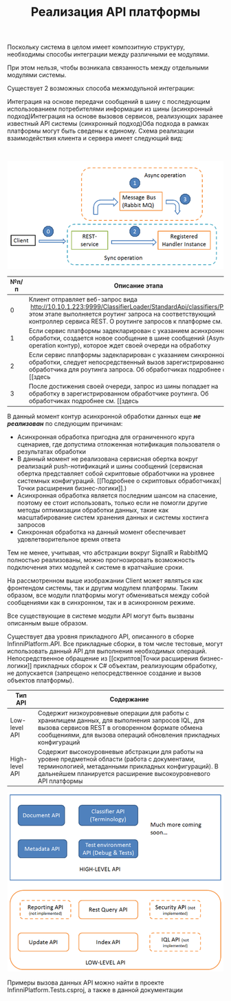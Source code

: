 ﻿---
layout: default
title: Реализация API платформы
position: 
categories: 
tags: 
---

Поскольку система в целом имеет композитную структуру, необходимы способы интеграции между различными ее модулями.

При этом нельзя, чтобы возникала связанность между отдельными модулями системы.

Существует 2 возможных способа межмодульной интеграции:

Интеграция на основе передачи сообщений в шину с последующим использованием потребителями информации из шины (асинхронный подход)Интеграция на основе вызовов сервисов, реализующих заранее известный API системы (синхронный подход)Оба подхода в рамках платформы могут быть сведены к единому. Схема реализации взаимодействия клиента и сервера имеет следующий вид:

 

![](REST.png)

|№п/п|Описание этапа|
|----|--------------|
|0|Клиент отправляет веб-запрос вида  http://10.10.1.223:9999/ClassifierLoader/StandardApi/classifiers/PublishНа этом этапе выполняется роутинг запроса на соответствующий контроллер сервиса REST. О роутинге запросов к платформе см. здесь|
|1|Если сервис платформы задекларирован с указанием асинхронной обработки, создается новое сообщение в шине сообщений (Async operation контур), которое ждет своей очереди на обработку|
|2|Если сервис платформы задекларирован с указанием синхронной обработки, следует непосредственный вызов зарегистрированного обработчика для роутинга запроса. Об обработчиках подробнее см. [[здесь|Декларативное описание сервисов платформы]]|
|3|После достижения своей очереди, запрос из шины попадает на обработку в зарегистрированном обработчике роутинга. Об обработчиках подробнее см. [[здесь|Декларативное описание сервисов платформы]]|

В данный момент контур асинхронной обработки данных еще ***не реализован*** по следующим причинам:

* Асинхронная обработка пригодна для ограниченного круга сценариев, где допустима отложенная нотификация пользователя о результатах обработки
* В данный момент не реализована сервисная обертка вокруг реализаций push-нотификаций и шины сообщений (сервисная обертка представляет собой скриптовые обработчики на уровнее системных конфигураций. [[Подробнее о скриптовых обработчиках|Точки расширения бизнес-логики]].)
* Асинхронная обработка является последним шансом на спасение, поэтому ее стоит использовать, только если не помогли другие методы оптимизации обработки данных, такие как масштабирование систем хранения данных и системы хостинга запросов
* Синхронная обработка на данный момент обеспечивает удовлетворительное время ответа

Тем не менее, учитывая, что абстракции вокруг SignalR и RabbitMQ полностью реализованы, можно прогнозировать возможность подключения этих модулей к системе в кратчайшие сроки.

На рассмотренном выше изображании Client может являться как фронтендом системы, так и другим модулем платформы. Таким образом, все модули платформы могут обмениваться между собой сообщениями как в синхронном, так и в асинхронном режиме.

Все существующие в системе модули API могут быть вызваны описанным выше образом.

Существует два уровня прикладного API, описанного в сборке InfinniPlatform.API. Все прикладные сборки, в том числе тестовые, могут использовать данный API для выполнения необходимых операций. Непосредственное обращение из [[скриптов|Точки расширения бизнес-логики]] прикладных сборок к C# объектам, реализующим обработку, не допускается (запрещено непосредственное создание и вызов объектов платформы).

|Тип API|Содержание|
|-------|----------|
|Low-level API|Содержит низкоуровневые операции для работы с хранилищем данных, для выполнения запросов IQL, для вызова сервисов REST в оговоренном формате обмена сообщениями, для вызова операций обновления прикладных конфигураций|
|High-level API|Содержит высокоуровневые абстракции для работы на уровне предметной области (работа с документами, терминологией, метаданными прикладных конфигураций). В дальнейшем планируется расширение высокоуровневого API платформы|

![](APIs.png)

Примеры вызова данных API можно найти в проекте InfinniPlatform.Tests.csproj, а также в данной документации

 

